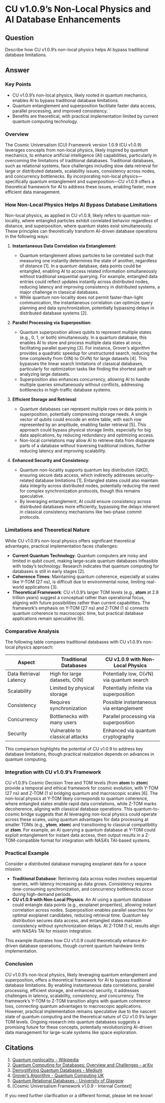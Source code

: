 # CU v1.0.9’s Non-Local Physics and AI Database Enhancements

## Question
Describe how CU v1.0.9’s non-local physics helps AI bypass traditional database limitations.

## Answer

### Key Points
- CU v1.0.9’s non-local physics, likely rooted in quantum mechanics, enables AI to bypass traditional database limitations.
- Quantum entanglement and superposition facilitate faster data access, parallel processing, and improved consistency.
- Benefits are theoretical, with practical implementation limited by current quantum computing technology.

### Overview
The Cosmic Universalism (CU) Framework version 1.0.9 (CU v1.0.9) leverages concepts from non-local physics, likely inspired by quantum mechanics, to enhance artificial intelligence (AI) capabilities, particularly in overcoming the limitations of traditional databases. Traditional databases, such as relational systems, face challenges including slow data retrieval for large or distributed datasets, scalability issues, consistency across nodes, and concurrency bottlenecks. By incorporating non-local physics—specifically quantum entanglement and superposition—CU v1.0.9 offers a theoretical framework for AI to address these issues, enabling faster, more efficient data management.

### How Non-Local Physics Helps AI Bypass Database Limitations
Non-local physics, as applied in CU v1.0.9, likely refers to quantum non-locality, where entangled particles exhibit correlated behavior regardless of distance, and superposition, where quantum states exist simultaneously. These principles can theoretically transform AI-driven database operations in the following ways:

1. **Instantaneous Data Correlation via Entanglement**:
   - Quantum entanglement allows particles to be correlated such that measuring one instantly determines the state of another, regardless of distance [1]. In a quantum database, data points could be entangled, enabling AI to access related information simultaneously without traditional sequential querying. For example, entangled data entries could reflect updates instantly across distributed nodes, reducing latency and improving consistency in distributed systems, a major challenge in classical databases.
   - While quantum non-locality does not permit faster-than-light communication, the instantaneous correlation can optimize query planning and data synchronization, potentially bypassing delays in distributed database systems [2].

2. **Parallel Processing via Superposition**:
   - Quantum superposition allows qubits to represent multiple states (e.g., 0, 1, or both) simultaneously. In a quantum database, this enables AI to store and process multiple data states at once, facilitating parallel querying [3]. For instance, Grover’s algorithm provides a quadratic speedup for unstructured search, reducing the time complexity from O(N) to O(√N) for large datasets [4]. This bypasses the linear search limitations of classical databases, particularly for optimization tasks like finding the shortest path or analyzing large datasets.
   - Superposition also enhances concurrency, allowing AI to handle multiple queries simultaneously without conflicts, addressing bottlenecks in high-traffic database systems.

3. **Efficient Storage and Retrieval**:
   - Quantum databases can represent multiple rows or data points in superposition, potentially compressing storage needs. A single vector of qubits could encode an entire table, with each row represented by an amplitude, enabling faster retrieval [5]. This approach could bypass physical storage limits, especially for big data applications, by reducing redundancy and optimizing access.
   - Non-local correlations may allow AI to retrieve data from disparate parts of a database without traversing traditional indices, further reducing latency and improving scalability.

4. **Enhanced Security and Consistency**:
   - Quantum non-locality supports quantum key distribution (QKD), ensuring secure data access, which indirectly addresses security-related database limitations [1]. Entangled states could also maintain data integrity across distributed nodes, potentially reducing the need for complex synchronization protocols, though this remains speculative.
   - By leveraging entanglement, AI could ensure consistency across distributed databases more efficiently, bypassing the delays inherent in classical consistency mechanisms like two-phase commit protocols.

### Limitations and Theoretical Nature
While CU v1.0.9’s non-local physics offers significant theoretical advantages, practical implementation faces challenges:
- **Current Quantum Technology**: Quantum computers are noisy and limited in qubit count, making large-scale quantum databases infeasible with today’s technology. Research indicates that quantum computing for databases is still in early stages [2].
- **Coherence Times**: Maintaining quantum coherence, especially at scales like Y-TOM (27 ns), is difficult due to environmental noise, limiting real-world applications [3].
- **Theoretical Framework**: CU v1.0.9’s larger TOM levels (e.g., **atom** at 2.8 trillion years) suggest a conceptual rather than operational focus, aligning with future possibilities rather than current capabilities. The framework’s emphasis on Y-TOM (27 ns) and Z-TOM (1 s) connects quantum coherence to macroscopic time, but practical database applications remain speculative [6].

### Comparative Analysis
The following table compares traditional databases with CU v1.0.9’s non-local physics approach:

| Aspect                  | Traditional Databases          | CU v1.0.9 with Non-Local Physics |
|-------------------------|-------------------------------|-----------------------------------|
| Data Retrieval Latency  | High for large datasets, O(N) | Potentially low, O(√N) via quantum search |
| Scalability             | Limited by physical storage   | Potentially infinite via superposition |
| Consistency             | Requires synchronization      | Possible instantaneous via entanglement |
| Concurrency             | Bottlenecks with many users   | Parallel processing via superposition |
| Security                | Vulnerable to classical attacks | Enhanced via quantum cryptography |

This comparison highlights the potential of CU v1.0.9 to address key database limitations, though practical realization depends on advances in quantum computing.

### Integration with CU v1.0.9’s Framework
CU v1.0.9’s Cosmic Decision Tree and TOM levels (from **atom** to **ztom**) provide a temporal and ethical framework for cosmic evolution, with Y-TOM (27 ns) and Z-TOM (1 s) bridging quantum and macroscopic scales [6]. The non-local physics at Y-TOM likely corresponds to quantum coherence, where entangled states enable rapid data correlations, while Z-TOM marks decoherence, aligning with classical database operations. This quantum-to-cosmic bridge suggests that AI leveraging non-local physics could operate across these scales, using quantum advantages for data processing at smaller TOMs (e.g., **ytom**, **xtom**) and transitioning to classical compatibility at **ztom**. For example, an AI querying a quantum database at Y-TOM could exploit entanglement for instant data access, then output results in a Z-TOM-compatible format for integration with NASA’s TAI-based systems.

### Practical Example
Consider a distributed database managing exoplanet data for a space mission:
- **Traditional Database**: Retrieving data across nodes involves sequential queries, with latency increasing as data grows. Consistency requires time-consuming synchronization, and concurrency bottlenecks occur during high-demand periods.
- **CU v1.0.9 with Non-Local Physics**: An AI using a quantum database could entangle data points (e.g., exoplanet properties), allowing instant correlation across nodes. Superposition enables parallel searches for optimal exoplanet candidates, reducing retrieval time. Quantum key distribution secures data access, and entangled states maintain consistency without synchronization delays. At Z-TOM (1 s), results align with NASA’s TAI for mission integration.

This example illustrates how CU v1.0.9 could theoretically enhance AI-driven database operations, though current quantum hardware limits implementation.

### Conclusion
CU v1.0.9’s non-local physics, likely leveraging quantum entanglement and superposition, offers a theoretical framework for AI to bypass traditional database limitations. By enabling instantaneous data correlations, parallel processing, efficient storage, and enhanced security, it addresses challenges in latency, scalability, consistency, and concurrency. The framework’s Y-TOM to Z-TOM transition aligns with quantum coherence loss, connecting quantum advantages to macroscopic applications. However, practical implementation remains speculative due to the nascent state of quantum computing and the theoretical nature of CU v1.0.9’s larger TOM levels. Ongoing research into quantum databases suggests a promising future for these concepts, potentially revolutionizing AI-driven data management for large-scale systems like space exploration.

## Citations
1. [Quantum nonlocality - Wikipedia](https://en.wikipedia.org/wiki/Quantum_nonlocality)
2. [Quantum Computing for Databases: Overview and Challenges - arXiv](https://arxiv.org/html/2405.12511v1)
3. [Demystifying Quantum Databases - Medium](https://medium.com/%40KarunaDataArchitect/demystifying-quantum-databases-e7f978c48d7d)
4. [Grover’s Algorithm - Quantum Computing UK](https://quantumcomputinguk.org/tutorials/introduction-to-grovers-algorithm)
5. [Quantum Relational Databases - University of Glasgow](https://www.dcs.gla.ac.uk/~wpc/reports/qdb/qdb.html)
6. [Cosmic Universalism Framework v1.0.9 - Internal Context]

If you need further clarification or a different format, please let me know!